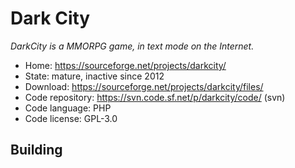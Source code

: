 # Dark City

_DarkCity is a MMORPG game, in text mode on the Internet._

- Home: https://sourceforge.net/projects/darkcity/
- State: mature, inactive since 2012
- Download: https://sourceforge.net/projects/darkcity/files/
- Code repository: https://svn.code.sf.net/p/darkcity/code/ (svn)
- Code language: PHP
- Code license: GPL-3.0

## Building

